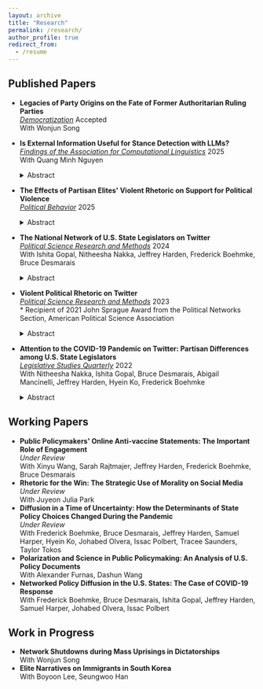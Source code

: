 ```yaml
---
layout: archive
title: "Research"
permalink: /research/
author_profile: true
redirect_from:
  - /resume
---
```


## Published Papers

- **Legacies of Party Origins on the Fate of Former Authoritarian Ruling Parties** <br> _<ins>Democratization</ins>_ Accepted <br> With Wonjun Song <br>

- **Is External Information Useful for Stance Detection with LLMs?** <br> _<ins>Findings of the Association for Computational Linguistics</ins>_ 2025 <br>  With Quang Minh Nguyen <br>
  <details close><summary>Abstract</summary>
  <i>In the stance detection task, a text is classified as either favorable, opposing, or neutral towards a target. Prior work suggests the use of external information, e.g., excerpts from Wikipedia, improves stance detection performance. However, whether or not such information can benefit large language models (LLMs) remains an unanswered question, despite their wide adoption in many reasoning tasks. In this study, we conduct a systematic evaluation on how external information can affect stance detection across eight LLMs and in three datasets with 12 targets. Surprisingly, we find that such information degrades performance in most cases, with macro F1 scores dropping by up to 15.9%. This degradation is even more pronounced at a 28.1% drop when stance biases are introduced in the external information, as LLMs tend to align their predictions with the stance of the provided information rather than the ground truth stance of the given text. We also find that fine-tuning mitigates bias but does not fully eliminate it. Our findings, in contrast to previous literature on BERT-based systems suggesting that external information enhances performance, highlight the risks of information biases in LLM-based stance classifiers.</i>
  </details>

- **The Effects of Partisan Elites' Violent Rhetoric on Support for Political Violence** <br> _<ins>Political Behavior</ins>_ 2025
  <details close><summary>Abstract</summary>
  <i>Violent partisan hostility is undermining American democracy. How does partisan elites’ violent rhetoric shape support for political violence? Focused on social media communication where individuals are exposed to elite messages from both sides of the partisan divide, I conduct an online experiment to examine the impact of co-party and opposing party elites’ violent rhetoric on support for political violence and the medating role of emotions in the process. Drawing insights from theories of opinion leadership and inter-group conflict, I demonstrate that co-party (but not opposing party) elites’ violent rhetoric increases support for violence and that partisans fail to countervail against elites’ violent rhetoric. Further, I show that fear mediates the inflaming effect whereas anger, disgust, and sadness suppress it. This paper is among the first to make sense of the effects of elite rhetoric on violent partisan hostility, advancing knowledge in political violence, political communication, and political psychology.</i>
  </details>

- **The National Network of U.S. State Legislators on Twitter** <br> _<ins>Political Science Research and Methods</ins>_ 2024 <br> With Ishita Gopal, Nitheesha Nakka, Jeffrey Harden, Frederick Boehmke, Bruce Desmarais <br> 
  <details close><summary>Abstract</summary>
  <i>A lot of attention has been paid to studying the online activity of the members of the United States Congress. This scrutiny has not been extended to state legislators. Very few studies exist which catalogue why state legislators connect and communicate with one another online in the ways they do. Inspired by this question and building on studies which have analyzed online communication of members of national legislatures, this paper aims to systematically analyze state legislator relationships in the online environment. We collect original data for 4000+ legislators and study patterns of connection and communication of state legislators on Twitter. The results from this study will help better understand what motivates tie formation in the online environment and if these patterns of connection conform to or can predict offline relationships. We test the impact of variables such as party affiliation, state, chamber, cohort, gender, and policy area focus on the organization of these online networks. We look at three main types of networks that can arise due to participation on Twitter - follower, retweets and mentions. We also aggregate the ties to infer dynamics between states.</i>
  </details>
- **Violent Political Rhetoric on Twitter** <br> _<ins>Political Science Research and Methods</ins>_ 2023 <br> \* Recipient of 2021 John Sprague Award from the Political Networks Section, American Political Science Association 
  <details close><summary>Abstract</summary>
  <i>Violent hostility between ordinary partisans is undermining American democracy. Social media is blamed for rhetoric threatening violence against political opponents and implicated in offline political violence. Focusing on Twitter, I propose a method to identify such rhetoric and investigate substantive patterns associated with it. Using a data set surrounding the 2020 Presidential Election, I demonstrate that violent tweets closely track contentious politics offline, peaking in the days preceding the Capitol Riot. Women and Republican politicians are targeted with such tweets more frequently than non-Republican and men politicians. Violent tweets, while rare, spread widely through communication networks, reaching those without direct ties to violent users on the fringe of the networks. This paper is the first to make sense of violent partisan hostility expressed online, contributing to the fields of partisanship, contentious politics, and political communication.</i>
  </details>
- **Attention to the COVID-19 Pandemic on Twitter: Partisan Differences among U.S. State Legislators** <br> _<ins>Legislative Studies Quarterly</ins>_ 2022 <br> With Nitheesha Nakka, Ishita Gopal, Bruce Desmarais, Abigail Mancinelli, Jeffrey Harden, Hyein Ko, Frederick Boehmke <br> 
  <details close><summary>Abstract</summary>
  <i>Subnational governments in the United States have taken the lead on many aspects of the response to the COVID-19 pandemic. Variation in government activity across states offers the opportunity to analyze responses in comparable settings. We study a common and informative activity among state officials—state legislators’ attention to the pandemic on Twitter. We find that legislators’ attention to the pandemic strongly correlates with the number of cases in the legislator’s state, the national count of new deaths, and the number of pandemic-related public policies passed within the legislator’s state. Furthermore, we find that the degree of responsiveness to pandemic indicators differs significantly across political parties, with Republicans exhibiting weaker responses, on average. Lastly, we find significant differences in the content of tweets about the pandemic by Democratic and Republican legislators, with Democrats focused on health indicators and impacts, and Republicans focused on business impacts and opening the economy.</i>
  </details>


## Working Papers

- **Public Policymakers' Online Anti-vaccine Statements: The Important Role of Engagement** <br> _Under Review_ <br> With Xinyu Wang, Sarah Rajtmajer, Jeffrey Harden, Frederick Boehmke, Bruce Desmarais <br>
- **Rhetoric for the Win: The Strategic Use of Morality on Social Media** <br> _Under Review_ <br> With Juyeon Julia Park <br>
- **Diffusion in a Time of Uncertainty: How the Determinants of State Policy Choices Changed During the Pandemic** <br> _Under Review_ <br> With Frederick Boehmke, Bruce Desmarais, Jeffrey Harden, Samuel Harper, Hyein Ko, Johabed Olvera, Issac Polbert, Tracee Saunders, Taylor Tokos <br>
- **Polarization and Science in Public Policymaking: An Analysis of U.S. Policy Documents** <br> With Alexander Furnas, Dashun Wang <br>
- **Networked Policy Diffusion in the U.S. States: The Case of COVID-19 Response** <br> With Frederick Boehmke, Bruce Desmarais, Ishita Gopal, Jeffrey Harden, Samuel Harper, Johabed Olvera, Issac Polbert <br>


## Work in Progress

- **Network Shutdowns during Mass Uprisings in Dictatorships** <br> With Wonjun Song <br>
- **Elite Narratives on Immigrants in South Korea** <br> With Boyoon Lee, Seungwoo Han <br>
